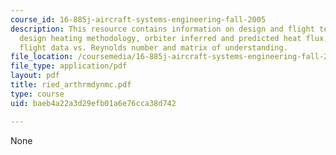 ```yaml
---
course_id: 16-885j-aircraft-systems-engineering-fall-2005
description: This resource contains information on design and flight test environment,
  design heating methodology, orbiter inferred and predicted heat flux, leeward surface
  flight data vs. Reynolds number and matrix of understanding.
file_location: /coursemedia/16-885j-aircraft-systems-engineering-fall-2005/baeb4a22a3d29efb01a6e76cca38d742_ried_arthrmdynmc.pdf
file_type: application/pdf
layout: pdf
title: ried_arthrmdynmc.pdf
type: course
uid: baeb4a22a3d29efb01a6e76cca38d742

---
```

None